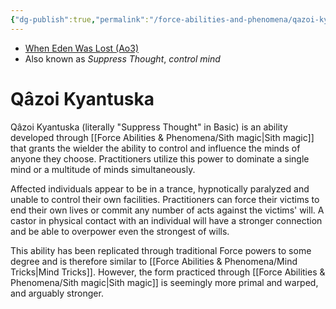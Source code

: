 ```yaml
---
{"dg-publish":true,"permalink":"/force-abilities-and-phenomena/qazoi-kyantuska/","tags":["dark","control","sense","alter","sithmagic","forcepower"],"noteIcon":"saber1"}
---
```


- [When Eden Was Lost (Ao3)](https://archiveofourown.org/works/19334440/chapters/45992584)
- Also known as *Suppress Thought*, *control mind*
# Qâzoi Kyantuska
Qâzoi Kyantuska (literally "Suppress Thought" in Basic) is an ability developed through [[Force Abilities & Phenomena/Sith magic\|Sith magic]] that grants the wielder the ability to control and influence the minds of anyone they choose. Practitioners utilize this power to dominate a single mind or a multitude of minds simultaneously. 

Affected individuals appear to be in a trance, hypnotically paralyzed and unable to control their own facilities. Practitioners can force their victims to end their own lives or commit any number of acts against the victims' will. A castor in physical contact with an individual will have a stronger connection and be able to overpower even the strongest of wills.

This ability has been replicated through traditional Force powers to some degree and is therefore similar to [[Force Abilities & Phenomena/Mind Tricks\|Mind Tricks]]. However, the form practiced through [[Force Abilities & Phenomena/Sith magic\|Sith magic]] is seemingly more primal and warped, and arguably stronger. 
